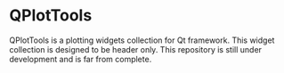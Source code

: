 # QPlotTools

QPlotTools is a plotting widgets collection for Qt framework. This widget collection is designed to be header only. This repository is still under development and is far from complete.